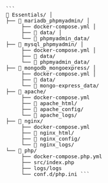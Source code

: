 <pre> ``` 
 📁 Essentials/ │
 ├── 📁 mariadb_phpmyadmin/ │
      ├── docker-compose.yml │
      ├── 📁 data/ │
      └── 📁 phpmyadmin_data/ 
 ├── 📁 mysql_phpmyadmin/ │ 
      ├── docker-compose.yml │ 
      ├── 📁 data/ 
      └── 📁 phpmyadmin_data/ 
 ├── 📁 mongodb_mongoexpress/ │ 
      ├── docker-compose.yml │ 
      ├── 📁 data/ 
      └── 📁 mongo-express_data/ 
 ├── 📁 apache/ 
      ├── docker-compose.yml 
      ├── 📁 apache_html/ 
      ├── 📁 apache_config/ 
      └── 📁 apache_logs/ 
 ├── 📁 nginx/ 
      ├── docker-compose.yml 
      ├── 📁 nginx_html/ 
      ├── 📁 nginx_config/ 
      └── 📁 nginx_logs/ 
 └── 📁 php/ 
      ├── docker-compose.php.yml 
      ├── src/index.php 
      ├── logs/logs 
      └── conf.d/php.ini ``` </pre> 
